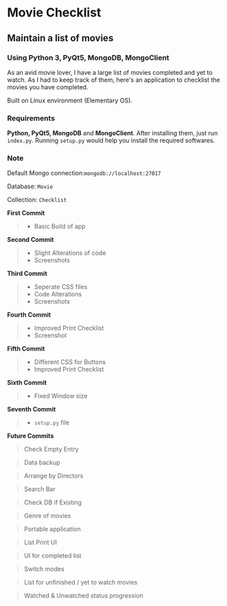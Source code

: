 # Movie Checklist
## Maintain a list of movies
### Using Python 3, PyQt5, MongoDB, MongoClient

As an avid movie lover, I have a large list of movies completed and yet to watch. As I had to keep track of them, here's an application to checklist the movies you have completed.

Built on Linux environment (Elementary OS).

### Requirements
**Python, PyQt5, MongoDB** and **MongoClient**. After installing them, just run `index.py`.
Running `setup.py` would help you install the required softwares.

### Note 

Default Mongo connection:`mongodb://localhost:27017`

Database: `Movie`

Collection: `Checklist`

**First Commit**
> - Basic Build of app

**Second Commit**
> - Slight Alterations of code
> - Screenshots

**Third Commit**
> - Seperate CSS files
> - Code Alterations
> - Screenshots

**Fourth Commit**
> - Improved Print Checklist
> - Screenshot

**Fifth Commit**
> - Different CSS for Buttons
> - Improved Print Checklist

**Sixth Commit**
> - Fixed Window size

**Seventh Commit**
> - `setup.py` file

**Future Commits**
> Check Empty Entry

> Data backup

> Arrange by Directors

> Search Bar

> Check DB if Existing

> Genre of movies

> Portable application

> List Print UI

> UI for completed list

> Switch modes

> List for unfinished / yet to watch movies

> Watched & Unwatched status progression